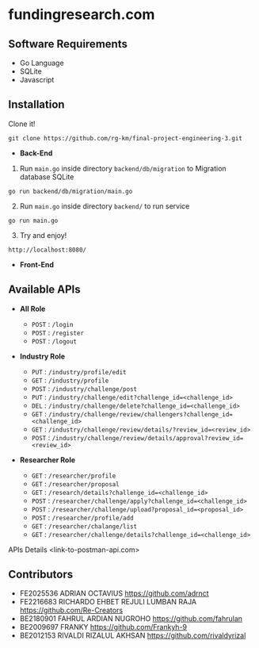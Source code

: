 # fundingresearch.com

## Software Requirements
- Go Language
- SQLite
- Javascript

## Installation
Clone it!
```
git clone https://github.com/rg-km/final-project-engineering-3.git
```

- **Back-End**
1. Run `main.go` inside directory `backend/db/migration` to Migration database SQLite
```
go run backend/db/migration/main.go
```
2. Run `main.go` inside directory `backend/` to run service
```
go run main.go
```
3. Try and enjoy!
```
http://localhost:8080/
```

- **Front-End**


## Available APIs
- **All Role**
	- `POST` : `/login`
	- `POST` : `/register`
	- `POST` : `/logout`

- **Industry Role**
	- `PUT`  : `/industry/profile/edit`
	- `GET`  : `/industry/profile`
	- `POST` : `/industry/challenge/post`
	- `PUT`  : `/industry/challenge/edit?challenge_id=<challenge_id>`
	- `DEL`  : `/industry/challenge/delete?challenge_id=<challenge_id>`
	- `GET`  : `/industry/challenge/review/challengers?challenge_id=<challenge_id>`
	- `GET`  : `/industry/challenge/review/details/?review_id=<review_id>`
	- `POST` : `/industry/challenge/review/details/approval?review_id=<review_id>`

- **Researcher Role**
	- `GET`  : `/researcher/profile`
	- `GET`  : `/researcher/proposal`
	- `GET`  : `/research/details?challenge_id=<challenge_id>`
	- `POST` : `/researcher/challenge/apply?challenge_id=<challenge_id>`
	- `POST` : `/researcher/challenge/upload?proposal_id=<proposal_id>`
	- `POST` : `/researcher/profile/add`
	- `GET`  : `/researcher/chalange/list`
	- `GET`  : `/researcher/challenge/details?challenge_id=<challenge_id>`

APIs Details <link-to-postman-api.com>

## Contributors
- FE2025536	ADRIAN OCTAVIUS <https://github.com/adrnct>
- FE2216683	RICHARDO EHBET REJULI LUMBAN RAJA <https://github.com/Re-Creators>
- BE2180901	FAHRUL ARDIAN NUGROHO <https://github.com/fahrulan>
- BE2009697	FRANKY <https://github.com/Frankyh-9>
- BE2012153	RIVALDI RIZALUL AKHSAN <https://github.com/rivaldyrizal>